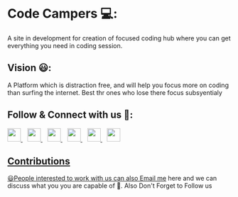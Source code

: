 # Code Campers 💻:
A site in development for creation of focused coding hub where you can get everything you need in coding session.

## Vision 😃:
A Platform which is distraction free, and will help you focus more on coding than surfing the internet. Best thr ones who lose there focus subsyentialy


## Follow & Connect with us 📲:
   <a href="https://www.youtube.com/c/CommunityClassroom">
    <img width="30px" src="https://www.vectorlogo.zone/logos/youtube/youtube-icon.svg" />
   </a>&ensp;
  <a href="https://discord.gg/dkTTtGv9nC">
    <img width="30px" src="https://www.vectorlogo.zone/logos/discordapp/discordapp-tile.svg" />
  </a>&ensp;
    <a href="https://t.me/Domdev_ttvg">
    <img width="30px" src="https://www.vectorlogo.zone/logos/telegram/telegram-icon.svg" />
  </a> 
  </a>&ensp;
  <a href="https://twitter.com/TheTechVillageT">
    <img width="30px" src="https://www.vectorlogo.zone/logos/twitter/twitter-official.svg" />
  </a>&ensp;
  <a href="https://www.linkedin.com/in/vedant-kahalekar-89675122b/">
    <img width="30px" src="https://www.vectorlogo.zone/logos/linkedin/linkedin-icon.svg" />
  </a>&ensp;
  <a href="https://www.instagram.com/the.tech.village/">
    <img width="30px" src="https://www.vectorlogo.zone/logos/instagram/instagram-icon.svg" />

## Contributions
 😃People interested to work with us can also [Email me](contact.ttvillage@gmail.com) here and we can discuss what you you are capable of 🤟.
 Also Don't Forget to Follow us
